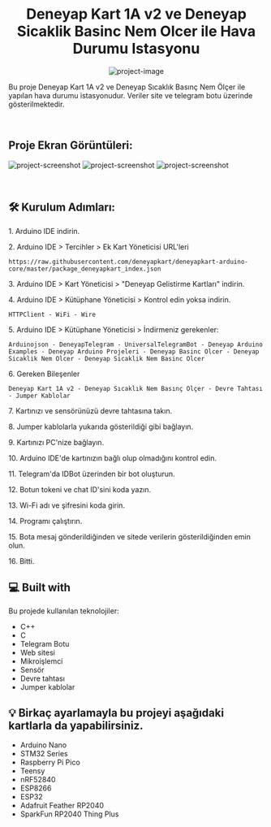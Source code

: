 <h1 align="center" id="title">Deneyap Kart 1A v2 ve Deneyap Sicaklik Basinc Nem Olcer ile Hava Durumu Istasyonu</h1>

<p align="center"><img src="https://socialify.git.ci/qrumpy/Deneyap-Kart-1A-v2-ve-Deneyap-Sicaklik-Basinc-Nem-Olcer-ile-Hava-Durumu-Istasyonu/image?forks=1&amp;issues=1&amp;language=1&amp;name=1&amp;owner=1&amp;pattern=Solid&amp;pulls=1&amp;stargazers=1&amp;theme=Dark" alt="project-image"></p>

<p id="description">Bu proje Deneyap Kart 1A v2 ve Deneyap Sıcaklık Basınç Nem Ölçer ile yapılan hava durumu istasyonudur. Veriler site ve telegram botu üzerinde gösterilmektedir.</p><br>

<h2>Proje Ekran Görüntüleri:</h2>

<img src="https://snipboard.io/1eyx4N.jpg" alt="project-screenshot">

<img src="https://snipboard.io/icswXA.jpg" alt="project-screenshot">

<img src="https://snipboard.io/Ds2w01.jpg" alt="project-screenshot">

<br><h2>🛠️ Kurulum Adımları:</h2>

<p>1. Arduino IDE indirin.</p>

<p>2. Arduino IDE &gt; Tercihler &gt; Ek Kart Yöneticisi URL'leri</p>

```
https://raw.githubusercontent.com/deneyapkart/deneyapkart-arduino-core/master/package_deneyapkart_index.json
```

<p>3. Arduino IDE &gt; Kart Yöneticisi &gt; "Deneyap Gelistirme Kartları" indirin.</p>

<p>4. Arduino IDE &gt; Kütüphane Yöneticisi &gt; Kontrol edin yoksa indirin.</p>

```
HTTPClient - WiFi - Wire
```

<p>5. Arduino IDE &gt; Kütüphane Yöneticisi &gt; İndirmeniz gerekenler:</p>

```
Arduinojson - DeneyapTelegram - UniversalTelegramBot - Deneyap Arduino Examples - Deneyap Arduino Projeleri - Deneyap Basinc Olcer - Deneyap Sicaklik Nem Olcer - Deneyap Sicaklik Nem Basinc Olcer
```

<p>6. Gereken Bileşenler</p>

```
Deneyap Kart 1A v2 - Deneyap Sıcaklık Nem Basınç Ölçer - Devre Tahtası - Jumper Kablolar
```

<p>7. Kartınızı ve sensörünüzü devre tahtasına takın.</p>

<p>8. Jumper kablolarla yukarıda gösterildiği gibi bağlayın.</p>

<p>9. Kartınızı PC'nize bağlayın.</p>

<p>10. Arduino IDE'de kartınızın bağlı olup olmadığını kontrol edin.</p>

<p>11. Telegram'da IDBot üzerinden bir bot oluşturun.</p>

<p>12. Botun tokeni ve chat ID'sini koda yazın.</p>

<p>13. Wi-Fi adı ve şifresini koda girin.</p>

<p>14. Programı çalıştırın.</p>

<p>15. Bota mesaj gönderildiğinden ve sitede verilerin gösterildiğinden emin olun.</p>

<p>16. Bitti.</p>

  
  
<h2>💻 Built with</h2>

Bu projede kullanılan teknolojiler:

*   C++
*   C
*   Telegram Botu
*   Web sitesi
*   Mikroişlemci
*   Sensör
*   Devre tahtası
*   Jumper kablolar

<h2>💡 Birkaç ayarlamayla bu projeyi aşağıdaki kartlarla da yapabilirsiniz.</h2>

*   Arduino Nano
*   STM32 Series
*   Raspberry Pi Pico
*   Teensy
*   nRF52840
*   ESP8266
*   ESP32
*   Adafruit Feather RP2040
*   SparkFun RP2040 Thing Plus
